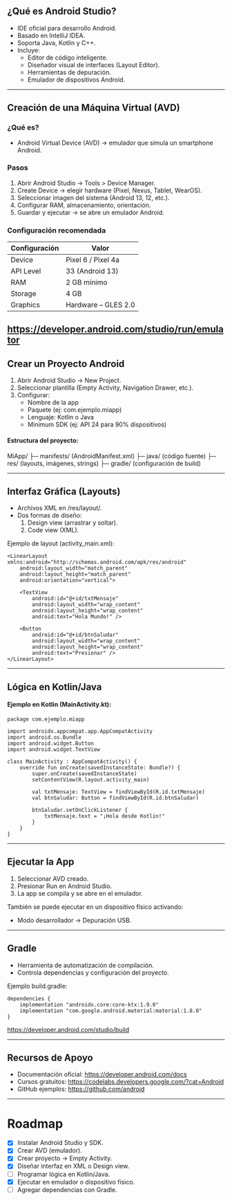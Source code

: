 ##  ¿Qué es Android Studio?
- IDE oficial para desarrollo Android.  
- Basado en IntelliJ IDEA.  
- Soporta Java, Kotlin y C++.  
- Incluye:
  - Editor de código inteligente.  
  - Diseñador visual de interfaces (Layout Editor).  
  - Herramientas de depuración.  
  - Emulador de dispositivos Android.  
---
##  Creación de una Máquina Virtual (AVD)

### ¿Qué es?
- Android Virtual Device (AVD) → emulador que simula un smartphone Android.  

### Pasos
1. Abrir Android Studio → Tools > Device Manager.  
2. Create Device → elegir hardware (Pixel, Nexus, Tablet, WearOS).  
3. Seleccionar imagen del sistema (Android 13, 12, etc.).  
4. Configurar RAM, almacenamiento, orientación.  
5. Guardar y ejecutar → se abre un emulador Android.  

### Configuración recomendada
| Configuración | Valor |
|---------------|-------|
| Device | Pixel 6 / Pixel 4a |
| API Level | 33 (Android 13) |
| RAM | 2 GB mínimo |
| Storage | 4 GB |
| Graphics | Hardware – GLES 2.0 |

 https://developer.android.com/studio/run/emulator
---

## Crear un Proyecto Android

1. Abrir Android Studio → New Project.  
2. Seleccionar plantilla (Empty Activity, Navigation Drawer, etc.).  
3. Configurar:
   - Nombre de la app  
   - Paquete (ej: com.ejemplo.miapp)  
   - Lenguaje: Kotlin o Java  
   - Minimum SDK (ej: API 24 para 90% dispositivos)  

#### Estructura del proyecto:
MiApp/
 ├─ manifests/ (AndroidManifest.xml)
 ├─ java/ (código fuente)
 ├─ res/ (layouts, imágenes, strings)
 ├─ gradle/ (configuración de build)
 
---

## Interfaz Gráfica (Layouts)

- Archivos XML en /res/layout/.  
- Dos formas de diseño:
  1. Design view (arrastrar y soltar).  
  2. Code view (XML).  

Ejemplo de layout (activity_main.xml):
```
<LinearLayout xmlns:android="http://schemas.android.com/apk/res/android"
    android:layout_width="match_parent"
    android:layout_height="match_parent"
    android:orientation="vertical">

    <TextView
        android:id="@+id/txtMensaje"
        android:layout_width="wrap_content"
        android:layout_height="wrap_content"
        android:text="Hola Mundo!" />

    <Button
        android:id="@+id/btnSaludar"
        android:layout_width="wrap_content"
        android:layout_height="wrap_content"
        android:text="Presionar" />
</LinearLayout>
```

---

## Lógica en Kotlin/Java

#### Ejemplo en Kotlin (MainActivity.kt):

```
package com.ejemplo.miapp

import androidx.appcompat.app.AppCompatActivity
import android.os.Bundle
import android.widget.Button
import android.widget.TextView

class MainActivity : AppCompatActivity() {
    override fun onCreate(savedInstanceState: Bundle?) {
        super.onCreate(savedInstanceState)
        setContentView(R.layout.activity_main)

        val txtMensaje: TextView = findViewById(R.id.txtMensaje)
        val btnSaludar: Button = findViewById(R.id.btnSaludar)

        btnSaludar.setOnClickListener {
            txtMensaje.text = "¡Hola desde Kotlin!"
        }
    }
}
```
---

## Ejecutar la App
1. Seleccionar AVD creado.  
2. Presionar Run  en Android Studio.  
3. La app se compila y se abre en el emulador.  

También se puede ejecutar en un dispositivo físico activando:  
- Modo desarrollador → Depuración USB.  

---

## Gradle
- Herramienta de automatización de compilación.  
- Controla dependencias y configuración del proyecto.  

Ejemplo build.gradle:
```
dependencies {
    implementation "androidx.core:core-ktx:1.9.0"
    implementation "com.google.android.material:material:1.8.0"
}
```
https://developer.android.com/studio/build

---

## Recursos de Apoyo

- Documentación oficial: https://developer.android.com/docs  
- Cursos gratuitos: https://codelabs.developers.google.com/?cat=Android  
- GitHub ejemplos: https://github.com/android  

---

# Roadmap

- [x] Instalar Android Studio y SDK.  
- [x] Crear AVD (emulador).  
- [x] Crear proyecto → Empty Activity.  
- [x] Diseñar interfaz en XML o Design view.  
- [ ] Programar lógica en Kotlin/Java.  
- [x] Ejecutar en emulador o dispositivo físico.  
- [ ] Agregar dependencias con Gradle.  